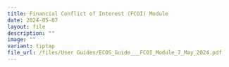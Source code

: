 ```yaml
---
title: Financial Conflict of Interest (FCOI) Module
date: 2024-05-07
layout: file
description: ""
image: ""
variant: tiptap
file_url: /files/User Guides/ECOS_Guide___FCOI_Module_7_May_2024.pdf
---
```

